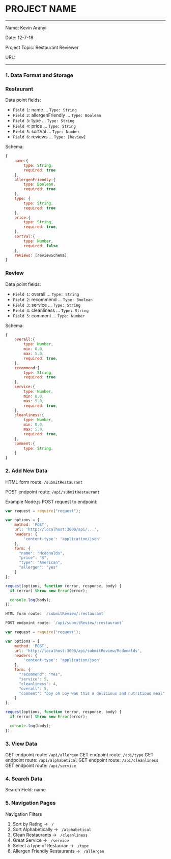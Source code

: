 
# PROJECT NAME

---

Name: Kevin Aranyi

Date: 12-7-18

Project Topic: Restaurant Reviewer

URL: 

---


### 1. Data Format and Storage

### Restaurant

Data point fields:
- `Field 1`: name                ...       `Type: String`
- `Field 2`: allergenFriendly    ...       `Type: Boolean`
- `Field 3`: type                ...       `Type: String`
- `Field 4`: price               ...       `Type: String`
- `Field 5`: sortVal             ...       `Type: Number`
- `Field 6`: reviews             ...       `Type: [Review]`

Schema: 
```javascript
{
    name:{
        type: String,
        required: true
    },
    allergenFriendly:{
        type: Boolean,
        required: true
    },
    type: {
        type: String,
        required: true
    },
    price:{
        type: String,
        required: true,
    },
    sortVal:{
        type: Number,
        required: false
    },
    reviews: [reviewSchema]
}
```

### Review

Data point fields:
- `Field 1`: overall             ...       `Type: String`
- `Field 2`: recommend           ...       `Type: Boolean`
- `Field 3`: service             ...       `Type: String`
- `Field 4`: cleanliness         ...       `Type: String`
- `Field 5`: comment             ...       `Type: Number`

Schema: 
```javascript
{
    overall:{
        type: Number,
        min: 0.0,
        max: 5.0,
        required: true,
    },
    recommend:{
        type: String,
        required: true
    },
    service:{
        type: Number,
        min: 0.0,
        max: 5.0,
        required: true,
    },
    cleanliness:{
        type: Number,
        min: 0.0,
        max: 5.0,
        required: true,
    },
    comment:{
        type: String,
    }
}
```

### 2. Add New Data

HTML form route: `/submitRestaurant`

POST endpoint route: `/api/submitRestaurant`

Example Node.js POST request to endpoint: 
```javascript
var request = require("request");

var options = { 
    method: 'POST',
    url: 'http://localhost:3000/api/...',
    headers: { 
        'content-type': 'application/json' 
    },
    form: { 
      "name": "Mcdonalds",
      "price": "$",
      "type": "American",
      "allergen": "yes"
    } 
};

request(options, function (error, response, body) {
  if (error) throw new Error(error);

  console.log(body);
});

HTML form route: `/submitReview/:restaurant`

POST endpoint route: `/api/submitReview/:restaurant`

var request = require("request");

var options = { 
    method: 'POST',
    url: 'http://localhost:3000/api/submitReview/Mcdonalds',
    headers: { 
        'content-type': 'application/json' 
    },
    form: { 
      "recommend": "Yes",
      "service": 5,
      "cleanliness": 4,
      "overall": 5,
      "comment": "boy oh boy was this a delicious and nutritious meal"
    } 
};

request(options, function (error, response, body) {
  if (error) throw new Error(error);

  console.log(body);
});

```

### 3. View Data

GET endpoint route: `/api/allergen`
GET endpoint route: `/api/type`
GET endpoint route: `/api/alphabetical`
GET endpoint route: `/api/cleanliness`
GET endpoint route: `/api/service`

### 4. Search Data

Search Field: name

### 5. Navigation Pages

Navigation Filters
1. Sort by Rating -> `  /  `
2. Sort Alphabetically -> `  /alphabetical  `
3. Clean Restaurants -> `  /cleanliness  `
4. Great Service -> `  /service  `
5. Select a type of Restauran -> `  /type  `
6. Allergen Friendly Restaurants -> `  /allergen  `